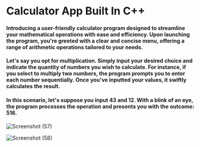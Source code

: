 # Calculator App Built In C++

#### Introducing a user-friendly calculator program designed to streamline your mathematical operations with ease and efficiency. Upon launching the program, you're greeted with a clear and concise menu, offering a range of arithmetic operations tailored to your needs.

#### Let's say you opt for multiplication. Simply input your desired choice and indicate the quantity of numbers you wish to calculate. For instance, if you select to multiply two numbers, the program prompts you to enter each number sequentially. Once you've inputted your values, it swiftly calculates the result.

#### In this scenario, let's suppose you input 43 and 12. With a blink of an eye, the program processes the operation and presents you with the outcome: 516.


![Screenshot (57)](https://github.com/Abdullah-268/Calculator-App-Built-In-C-Plus/assets/169019486/b9059865-a1cb-4d66-953a-94aad5c84e55)

![Screenshot (58)](https://github.com/Abdullah-268/Calculator-App-Built-In-C-Plus/assets/169019486/9366b0ca-e764-4476-940a-2444672e1265)

